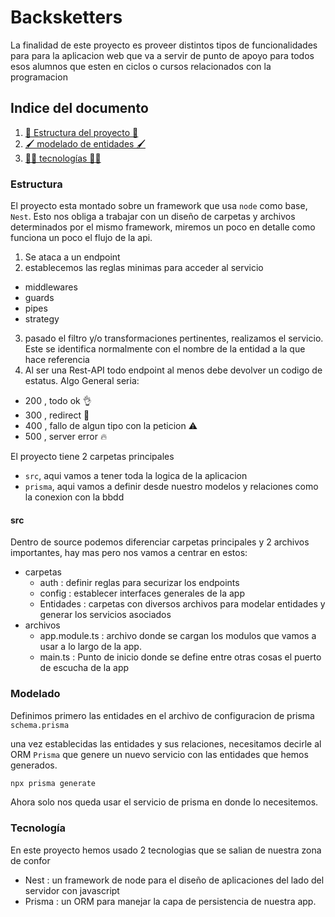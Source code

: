 # Backsketters

La finalidad de este proyecto es proveer distintos tipos de funcionalidades para para la aplicacion web que va a servir de punto de apoyo para todos esos alumnos que esten en ciclos o cursos relacionados con la programacion

## Indice del documento

1. [🗼 Estructura del proyecto 🗼](#Estructura)
2. [🖌️ modelado de entidades 🖌️](#Modelado)
3. [👩‍💻 tecnologías 👩‍💻](#Tecnología)


### Estructura
El proyecto esta montado sobre un framework que usa `node` como base, `Nest`. Esto nos obliga a trabajar con un diseño de carpetas y archivos determinados por el mismo framework, miremos un poco en detalle como funciona un poco el flujo de la api.

1. Se ataca a un endpoint
2. establecemos las reglas minimas para acceder al servicio
  - middlewares
  - guards
  - pipes
  - strategy
3. pasado el filtro y/o transformaciones pertinentes, realizamos el servicio. Este se identifica normalmente con el nombre de la entidad a la que hace referencia
4. Al ser una Rest-API todo endpoint al menos debe devolver un codigo de estatus. Algo General seria:
  - 200 , todo ok 👌
  - 300 , redirect 🔄
  - 400 , fallo de algun tipo con la peticion ⚠️
  - 500 , server error 🔥

El proyecto tiene 2 carpetas principales
- `src`, aqui vamos a tener toda la logica de la aplicacion
- `prisma`, aqui vamos a definir desde nuestro modelos y relaciones como la conexion con la bbdd

#### src
Dentro de source podemos diferenciar carpetas principales y 2 archivos importantes, hay mas pero nos vamos a centrar en estos:
- carpetas
  - auth : definir reglas para securizar los endpoints
  - config : establecer interfaces generales de la app
  - Entidades : carpetas con diversos archivos para modelar entidades y generar los servicios asociados
- archivos
  - app.module.ts : archivo donde se cargan los modulos que vamos a usar a lo largo de la app.
  - main.ts : Punto de inicio donde se define entre otras cosas el puerto de escucha de la app
### Modelado

Definimos primero las entidades en el archivo de configuracion de prisma `schema.prisma`

una vez establecidas las entidades y sus relaciones, necesitamos decirle al ORM `Prisma` que genere un nuevo servicio con las entidades que hemos generados.

```bash
npx prisma generate
```
Ahora solo nos queda usar el servicio de prisma en donde lo necesitemos.
### Tecnología

En este proyecto hemos usado 2 tecnologias que se salian de nuestra zona de confor

- Nest : un framework de node para el diseño de aplicaciones del lado del servidor con javascript
- Prisma : un ORM para manejar la capa de persistencia de nuestra app.


